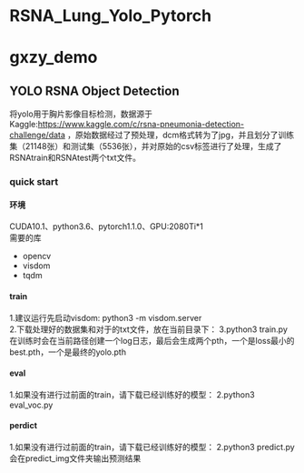 # RSNA_Lung_Yolo_Pytorch
# gxzy_demo

## YOLO RSNA Object Detection
将yolo用于胸片影像目标检测，数据源于Kaggle:https://www.kaggle.com/c/rsna-pneumonia-detection-challenge/data ，原始数据经过了预处理，dcm格式转为了jpg，并且划分了训练集（21148张）和测试集（5536张），并对原始的csv标签进行了处理，生成了RSNAtrain和RSNAtest两个txt文件。

### quick start
#### 环境
CUDA10.1、python3.6、pytorch1.1.0、GPU:2080Ti*1  
需要的库
- opencv
- visdom
- tqdm
#### train
1.建议运行先启动visdom:
python3 -m visdom.server  
2.下载处理好的数据集和对于的txt文件，放在当前目录下：
3.python3 train.py  
在训练时会在当前路径创建一个log日志，最后会生成两个pth，一个是loss最小的best.pth，一个是最终的yolo.pth
#### eval
1.如果没有进行过前面的train，请下载已经训练好的模型：
2.python3 eval_voc.py

#### perdict
1.如果没有进行过前面的train，请下载已经训练好的模型：
2.python3 predict.py  
会在predict_img文件夹输出预测结果
